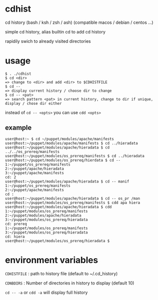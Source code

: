 # cdhist
cd history (bash / ksh / zsh / ash)
(compatible macos / debian / centos ...)

simple cd history, alias builtin cd to add cd history

rapidily swich to already visited directories

# usage

```shell
$ . ./cdhist
$ cd <dir>
=> change to <dir> and add <dir> to $CDHISTFILE
$ cd --
=> display current history / choose dir to change
$ cd -- <pat>
=> search pattern <pat> in current history, change to dir if unique, display / chose dir either
```
instead of `cd -- <opts>` you can use `cdd <opts>`

## example

```shell
user@host:~ $ cd ~/puppet/modules/apache/manifests
user@host:~/puppet/modules/apache/manifests $ cd ../hieradata
user@host:~/puppet/modules/apache/hieradata $ cd ../../os_prereq/manifests
user@host:~/puppet/modules/os_prereq/manifests $ cd ../hieradata
user@host:~/puppet/modules/os_prereq/hierdata $ cd --
1:~/puppet/os_prereq/manifests
2:~/puppet/apache/hieradata
3:~/puppet/apache/manifests
cd: 2
user@host:~/puppet/modules/apache/hieradata $ cd -- manif
1:~/puppet/os_prereq/manifests
2:~/puppet/apache/manifests
cd :
user@host:~/puppet/modules/apache/hieradata $ cd -- os_pr /man
user@host:~/puppet/modules/os_prereq/manifests $ cdd apa hiera
user@host:~/puppet/modules/apache/hieradata $ cdd
1:~/puppet/modules/os_prereq/manifests
2:~/puppet/modules/apache/hieradata
3:~/puppet/modules/os_prereq/hieradata
cd: prereq
1:~/puppet/modules/os_prereq/manifests
3:~/puppet/modules/os_prereq/hieradata
cd: hiera
user@host:~/puppet/modules/os_prereq/hieradata $ 
```

# environment variables

`CDHISTFILE` : path to history file (default to ~/.cd_history)

`CDNBDIRS`   : Number of directories in history to display (default 10)

`cd -- -a` or `cdd -a` will display full history
